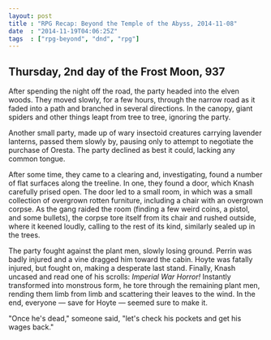 ```yaml
---
layout: post
title : "RPG Recap: Beyond the Temple of the Abyss, 2014-11-08"
date  : "2014-11-19T04:06:25Z"
tags  : ["rpg-beyond", "dnd", "rpg"]
---
```

## Thursday, 2nd day of the Frost Moon, 937

After spending the night off the road, the party headed into the elven woods.
They moved slowly, for a few hours, through the narrow road as it faded into a
path and branched in several directions.  In the canopy, giant spiders and
other things leapt from tree to tree, ignoring the party.

Another small party, made up of wary insectoid creatures carrying lavender
lanterns, passed them slowly by, pausing only to attempt to negotiate the
purchase of Oresta.  The party declined as best it could, lacking any common
tongue.

After some time, they came to a clearing and, investigating, found a number of
flat surfaces along the treeline.  In one, they found a door, which Knash
carefully prised open.  The door led to a small room, in which was a small
collection of overgrown rotten furniture, including a chair with an overgrown
corpse.  As the gang raided the room (finding a few weird coins, a pistol, and
some bullets), the corpse tore itself from its chair and rushed outside, where
it keened loudly, calling to the rest of its kind, similarly sealed up in the
trees.

The party fought against the plant men, slowly losing ground.  Perrin was badly
injured and a vine dragged him toward the cabin.  Hoyte was fatally injured,
but fought on, making a desperate last stand.  Finally, Knash uncased and read
one of his scrolls: *Imperial War Horror!*  Instantly transformed into
monstrous form, he tore through the remaining plant men, rending them limb from
limb and scattering their leaves to the wind.  In the end, everyone — save for
Hoyte — seemed sure to make it.

"Once he's dead," someone said, "let's check his pockets and get his wages
back."

